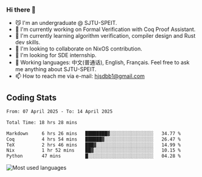 ### Hi there 👋

<!--
**definfo/definfo** is a ✨ _special_ ✨ repository because its `README.md` (this file) appears on your GitHub profile.

Here are some ideas to get you started:

- 🔭 I’m currently working on ...
- 🌱 I’m currently learning ...
- 👯 I’m looking to collaborate on ...
- 🤔 I’m looking for help with ...
- 💬 Ask me about ...
- 📫 How to reach me: ...
- 😄 Pronouns: ...
- ⚡ Fun fact: ...
-->

- 😼 I'm an undergraduate @ SJTU-SPEIT.
- 🔭 I'm currently working on Formal Verification with Coq Proof Assistant.
- 🌱 I'm currently learning algorithm verification, compiler design and Rust dev skills.
- 👯 I'm looking to collaborate on NixOS contribution.
- 🤔 I'm looking for SDE internship.
- 💬 Working languages: 中文(普通话), English, Français. Feel free to ask me anything about SJTU-SPEIT.
- 📫 How to reach me via e-mail: hjsdbb1@gmail.com

## Coding Stats

<!--START_SECTION:waka-->

```txt
From: 07 April 2025 - To: 14 April 2025

Total Time: 18 hrs 28 mins

Markdown     6 hrs 26 mins   ████████▓░░░░░░░░░░░░░░░░   34.77 %
Coq          4 hrs 54 mins   ██████▓░░░░░░░░░░░░░░░░░░   26.47 %
TeX          2 hrs 46 mins   ███▓░░░░░░░░░░░░░░░░░░░░░   14.99 %
Nix          1 hr 52 mins    ██▓░░░░░░░░░░░░░░░░░░░░░░   10.15 %
Python       47 mins         █░░░░░░░░░░░░░░░░░░░░░░░░   04.28 %
```

<!--END_SECTION:waka-->

![Most used languages](https://github-readme-stats.vercel.app/api/top-langs/?username=definfo&layout=donut&theme=dracula&exclude_repo=xv6-labs-2023)

